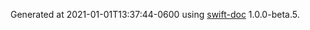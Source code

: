 Generated at 2021-01-01T13:37:44-0600 using [swift-doc](https://github.com/SwiftDocOrg/swift-doc) 1.0.0-beta.5.
